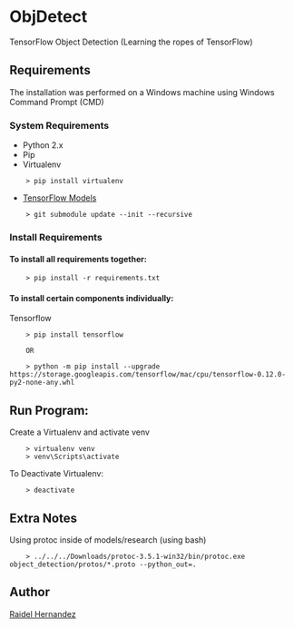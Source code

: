 # ObjDetect
TensorFlow Object Detection (Learning the ropes of TensorFlow)

## Requirements
The installation was performed on a Windows machine using Windows Command Prompt (CMD)

### System Requirements
* Python 2.x
* Pip
* Virtualenv
```
    > pip install virtualenv
```
* [TensorFlow Models](https://github.com/tensorflow/models)
```
    > git submodule update --init --recursive
```

### Install Requirements
#### To install all requirements together:
```
    > pip install -r requirements.txt
```
#### To install certain components individually:
Tensorflow
```
    > pip install tensorflow

    OR

    > python -m pip install --upgrade https://storage.googleapis.com/tensorflow/mac/cpu/tensorflow-0.12.0-py2-none-any.whl
```

## Run Program:
Create a Virtualenv and activate venv
```
    > virtualenv venv
    > venv\Scripts\activate
```
To Deactivate Virtualenv:
```
    > deactivate
```

## Extra Notes
Using protoc inside of models/research (using bash)
```
    > ../../../Downloads/protoc-3.5.1-win32/bin/protoc.exe object_detection/protos/*.proto --python_out=.
```

## Author
[Raidel Hernandez](https://github.com/raidel123)
